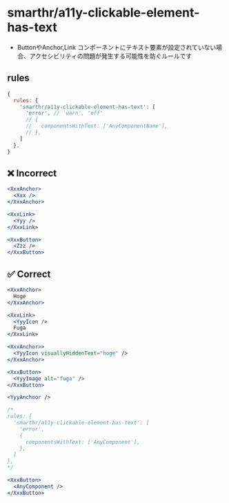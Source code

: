 # smarthr/a11y-clickable-element-has-text

- ButtonやAnchor,Link コンポーネントにテキスト要素が設定されていない場合、アクセシビリティの問題が発生する可能性を防ぐルールです

## rules

```js
{
  rules: {
    'smarthr/a11y-clickable-element-has-text': [
      'error', // 'warn', 'off'
      // {
      //   componentsWithText: ['AnyComponentName'],
      // },
    ]
  },
}
```

## ❌ Incorrect

```jsx
<XxxAnchor>
  <Xxx />
</XxxAnchor>
```

```jsx
<XxxLink>
  <Yyy />
</XxxLink>
```

```jsx
<XxxButton>
  <Zzz />
</XxxButton>
```

## ✅ Correct

```jsx
<XxxAnchor>
  Hoge
</XxxAnchor>
```
```jsx
<XxxLink>
  <YyyIcon />
  Fuga
</XxxLink>
```
```jsx
<XxxAnchor>>
  <YyyIcon visuallyHiddenText="hoge" />
</XxxAnchor>
```
```jsx
<XxxButton>
  <YyyImage alt="fuga" />
</XxxButton>
```

```jsx
<YyyAnchoor />
```

```jsx
/*
rules: {
  'smarthr/a11y-clickable-element-has-text': [
    'error',
    {
      componentsWithText: ['AnyComponent'],
    },
  ]
},
*/

<XxxButton>
  <AnyComponent />
</XxxButton>
```
